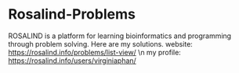 # Rosalind-Problems
ROSALIND is a platform for learning bioinformatics and programming through problem solving. Here are my solutions. 
website: https://rosalind.info/problems/list-view/ \n
my profile: https://rosalind.info/users/virginiaphan/
